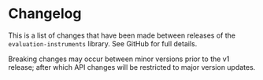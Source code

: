 # Changelog
This is a list of changes that have been made between releases of the ``evaluation-instruments`` library. See GitHub for full details.

Breaking changes may occur between minor versions prior to the v1 release; after which API changes will be restricted to major version updates.

<!-- towncrier release notes start -->
